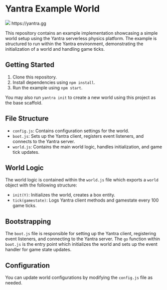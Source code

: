 # Yantra Example World
<img src="https://yantra.gg/img/yantra-logo-med.png"/>
https://yantra.gg

This repository contains an example implementation showcasing a simple world setup using the Yantra serverless physics platform. The example is structured to run within the Yantra environment, demonstrating the initialization of a world and handling game ticks.

## Getting Started

1. Clone this repository.
2. Install dependencies using `npm install`.
3. Run the example using `npm start`.

You may also run `yantra init` to create a new world using this project as the base scaffold.

## File Structure

- `config.js`: Contains configuration settings for the world.
- `boot.js`: Sets up the Yantra client, registers event listeners, and connects to the Yantra server.
- `world.js`: Contains the main world logic, handles initialization, and game tick updates.

## World Logic

The world logic is contained within the `world.js` file which exports a `world` object with the following structure:

- `init(Y)`: Initializes the world, creates a box entity.
- `tick(gamestate)`: Logs Yantra client methods and gamestate every 100 game ticks.

## Bootstrapping

The `boot.js` file is responsible for setting up the Yantra client, registering event listeners, and connecting to the Yantra server. The `go` function within `boot.js` is the entry point which initializes the world and sets up the event handler for game state updates.

## Configuration

You can update world configurations by modifying the `config.js` file as needed.
